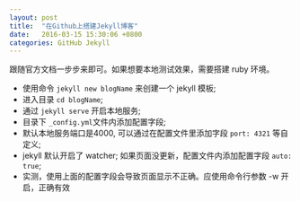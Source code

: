 ```yaml
---
layout: post
title:  "在Github上搭建Jekyll博客"
date:   2016-03-15 15:30:06 +0800
categories: GitHub Jekyll
---
```


跟随官方文档一步步来即可。如果想要本地测试效果，需要搭建 ruby 环境。

- 使用命令 `jekyll new blogName` 来创建一个 jekyll 模板;
- 进入目录 `cd blogName`;
- 通过 `jekyll serve` 开启本地服务;
- 目录下 `_config.yml`文件内添加配置字段;
- 默认本地服务端口是4000, 可以通过在配置文件里添加字段 `port: 4321` 等自定义;
- jekyll 默认开启了 watcher; 如果页面没更新，配置文件内添加配置字段 `auto: true`;
- 实测，使用上面的配置字段会导致页面显示不正确。应使用命令行参数 -w 开启，正确有效
